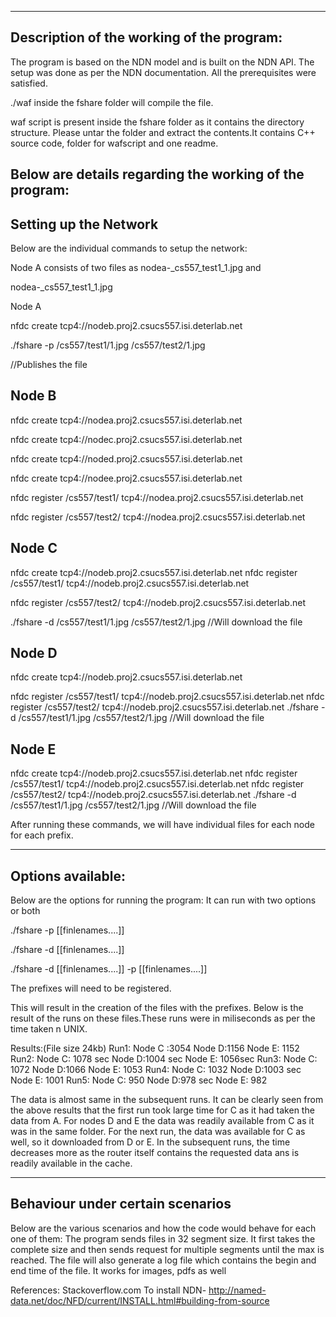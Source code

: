 ------------------------------------------
Description of the working of the program:
------------------------------------------
The program is based on the NDN model and is built on the NDN API. The setup was done as per the NDN documentation. All the prerequisites were satisfied.

./waf inside the fshare folder will compile the file.

waf script is present inside the fshare folder as it contains the directory structure.
Please untar the folder and extract the contents.It contains C++ source code, folder for wafscript and one readme.

Below are details regarding the working of the program:
----------------------
Setting up the Network
----------------------
Below are the individual commands to setup the network:
Node A consists of two files as nodea-_cs557_test1_1.jpg and 

nodea-_cs557_test1_1.jpg


Node A

nfdc create tcp4://nodeb.proj2.csucs557.isi.deterlab.net




./fshare -p /cs557/test1/1.jpg /cs557/test2/1.jpg


 //Publishes the file

Node B
------------------------------------

nfdc create tcp4://nodea.proj2.csucs557.isi.deterlab.net

nfdc create tcp4://nodec.proj2.csucs557.isi.deterlab.net

nfdc create tcp4://noded.proj2.csucs557.isi.deterlab.net

nfdc create tcp4://nodee.proj2.csucs557.isi.deterlab.net



nfdc register /cs557/test1/ tcp4://nodea.proj2.csucs557.isi.deterlab.net

nfdc register /cs557/test2/ tcp4://nodea.proj2.csucs557.isi.deterlab.net




Node C
------------------------------------
nfdc create tcp4://nodeb.proj2.csucs557.isi.deterlab.net
nfdc register /cs557/test1/ tcp4://nodeb.proj2.csucs557.isi.deterlab.net

nfdc register /cs557/test2/ tcp4://nodeb.proj2.csucs557.isi.deterlab.net




./fshare -d /cs557/test1/1.jpg /cs557/test2/1.jpg //Will download the file

Node D
------------------------------------

nfdc create tcp4://nodeb.proj2.csucs557.isi.deterlab.net

nfdc register /cs557/test1/ tcp4://nodeb.proj2.csucs557.isi.deterlab.net
nfdc register /cs557/test2/ tcp4://nodeb.proj2.csucs557.isi.deterlab.net
./fshare -d /cs557/test1/1.jpg /cs557/test2/1.jpg //Will download the file

Node E
------------------------------------

nfdc create tcp4://nodeb.proj2.csucs557.isi.deterlab.net
nfdc register /cs557/test1/ tcp4://nodeb.proj2.csucs557.isi.deterlab.net
nfdc register /cs557/test2/ tcp4://nodeb.proj2.csucs557.isi.deterlab.net
./fshare -d /cs557/test1/1.jpg /cs557/test2/1.jpg //Will download the file

After running these commands, we will have individual files for each node for each prefix.


----------------------------------------------------------------------------------
Options available:
----------------------------------------------------------------------------------
Below are the options for running the program:
It can run with two options or both

./fshare -p [[finlenames....]]

./fshare -d [[finlenames....]]

./fshare -d [[finlenames....]]  -p [[finlenames....]]

The prefixes will need to be registered. 

This will result in the creation of the files with the prefixes. Below is the result of the runs on these files.These runs were in miliseconds as per the time taken n UNIX. 

Results:(File size 24kb)
Run1: Node C :3054  Node D:1156 Node E: 1152
Run2: Node C: 1078 sec  Node D:1004 sec Node E: 1056sec
Run3: Node C: 1072  Node D:1066 Node E: 1053
Run4: Node C: 1032  Node D:1003 sec Node E: 1001
Run5: Node C: 950  Node D:978 sec Node E: 982

The data is almost same in the subsequent runs.
It can be clearly seen from the above results that the first run took large time for C as it had taken the data from A. For nodes D and E the data was readily available from C as it was in the same folder. 
For the next run, the data was available for C as well, so it downloaded from D or E. In the subsequent runs, the time decreases more as the router itself contains the requested data ans is readily available in the cache.

------------------------------------------------------
Behaviour under certain scenarios
------------------------------------------------------
Below are the various scenarios and how the code would behave for each one of them:
The program sends files in 32 segment size. It first takes the complete size and then sends request for multiple segments until the max is reached. 
The file will also generate a log file which contains the begin and end time of the file.
It works for images, pdfs as well


References:
Stackoverflow.com
To install NDN- http://named-data.net/doc/NFD/current/INSTALL.html#building-from-source
